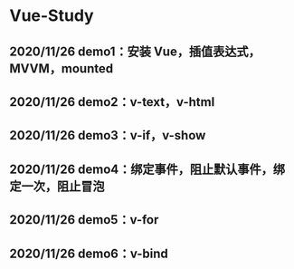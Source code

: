 # Vue-Study
## 2020/11/26 demo1：安装 Vue，插值表达式，MVVM，mounted
## 2020/11/26 demo2：v-text，v-html
## 2020/11/26 demo3：v-if，v-show
## 2020/11/26 demo4：绑定事件，阻止默认事件，绑定一次，阻止冒泡
## 2020/11/26 demo5：v-for
## 2020/11/26 demo6：v-bind
